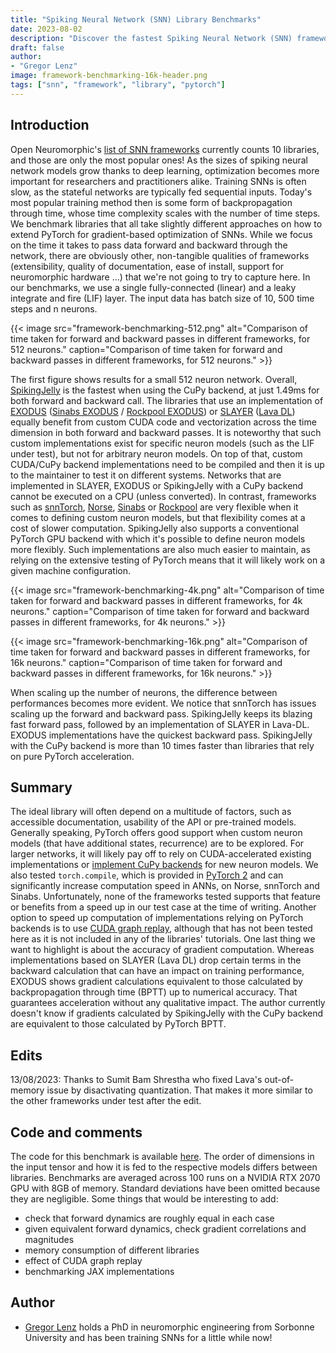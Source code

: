 ```yaml
---
title: "Spiking Neural Network (SNN) Library Benchmarks"
date: 2023-08-02
description: "Discover the fastest Spiking Neural Network (SNN) frameworks for PyTorch optimization. Performance, flexibility, and more analyzed in-depth"
draft: false
author: 
- "Gregor Lenz"
image: framework-benchmarking-16k-header.png
tags: ["snn", "framework", "library", "pytorch"]
---
```


## Introduction 

Open Neuromorphic's [list of SNN frameworks](https://github.com/open-neuromorphic/open-neuromorphic) currently counts 10 libraries, and those are only the most popular ones! As the sizes of spiking neural network models grow thanks to deep learning, optimization becomes more important for researchers and practitioners alike. Training SNNs is often slow, as the stateful networks are typically fed sequential inputs. Today's most popular training method then is some form of backpropagation through time, whose time complexity scales with the number of time steps. We benchmark libraries that all take slightly different approaches on how to extend PyTorch for gradient-based optimization of SNNs. While we focus on the time it takes to pass data forward and backward through the network, there are obviously other, non-tangible qualities of frameworks (extensibility, quality of documentation, ease of install, support for neuromorphic hardware ...) that we're not going to try to capture here. In our benchmarks, we use a single fully-connected (linear) and a leaky integrate and fire (LIF) layer. The input data has batch size of 10, 500 time steps and n neurons. 

{{< image src="framework-benchmarking-512.png" alt="Comparison of time taken for forward and backward passes in different frameworks, for 512 neurons." caption="Comparison of time taken for forward and backward passes in different frameworks, for 512 neurons." >}}

The first figure shows results for a small 512 neuron network. Overall, [SpikingJelly](https://github.com/fangwei123456/spikingjelly) is the fastest when using the CuPy backend, at just 1.49ms for both forward and backward call. The libraries that use an implementation of [EXODUS](https://www.frontiersin.org/articles/10.3389/fnins.2023.1110444/full) ([Sinabs EXODUS](https://github.com/synsense/sinabs-exodus) / [Rockpool EXODUS](https://rockpool.ai/reference/_autosummary/nn.modules.LIFExodus.html?)) or [SLAYER](https://proceedings.neurips.cc/paper_files/paper/2018/hash/82f2b308c3b01637c607ce05f52a2fed-Abstract.html) ([Lava DL](https://github.com/lava-nc/lava-dl)) equally benefit from custom CUDA code and vectorization across the time dimension in both forward and backward passes. It is noteworthy that such custom implementations exist for specific neuron models (such as the LIF under test), but not for arbitrary neuron models. On top of that, custom CUDA/CuPy backend implementations need to be compiled and then it is up to the maintainer to test it on different systems. Networks that are implemented in SLAYER, EXODUS or SpikingJelly with a CuPy backend cannot be executed on a CPU (unless converted). 
In contrast, frameworks such as [snnTorch](https://github.com/jeshraghian/snntorch), [Norse](https://github.com/norse/norse), [Sinabs](https://sinabs.ai) or [Rockpool](https://rockpool.ai) are very flexible when it comes to defining custom neuron models, but that flexibility comes at a cost of slower computation. SpikingJelly also supports a conventional PyTorch GPU backend with which it's possible to define neuron models more flexibly. Such implementations are also much easier to maintain, as relying on the extensive testing of PyTorch means that it will likely work on a given machine configuration.

{{< image src="framework-benchmarking-4k.png" alt="Comparison of time taken for forward and backward passes in different frameworks, for 4k neurons." caption="Comparison of time taken for forward and backward passes in different frameworks, for 4k neurons." >}}

{{< image src="framework-benchmarking-16k.png" alt="Comparison of time taken for forward and backward passes in different frameworks, for 16k neurons." caption="Comparison of time taken for forward and backward passes in different frameworks, for 16k neurons." >}}

When scaling up the number of neurons, the difference between performances becomes more evident. We notice that snnTorch has issues scaling up the forward and backward pass. SpikingJelly keeps its blazing fast forward pass, followed by an implementation of SLAYER in Lava-DL. EXODUS implementations have the quickest backward pass. SpikingJelly with the CuPy backend is more than 10 times faster than libraries that rely on pure PyTorch acceleration. 

## Summary
The ideal library will often depend on a multitude of factors, such as accessible documentation, usability of the API or pre-trained models. Generally speaking, PyTorch offers good support when custom neuron models (that have additional states, recurrence) are to be explored. For larger networks, it will likely pay off to rely on CUDA-accelerated existing implementations or [implement CuPy backends](https://spikingjelly.readthedocs.io/zh_CN/latest/activation_based_en/cupy_neuron.html) for new neuron models. We also tested `torch.compile`, which is provided in [PyTorch 2](https://pytorch.org/tutorials/intermediate/torch_compile_tutorial.html) and can significantly increase computation speed in ANNs, on Norse, snnTorch and Sinabs. Unfortunately, none of the frameworks tested supports that feature or benefits from a speed up in our test case at the time of writing. Another option to speed up computation of implementations relying on PyTorch backends is to use [CUDA graph replay](https://pytorch.org/blog/accelerating-pytorch-with-cuda-graphs/), although that has not been tested here as it is not included in any of the libraries' tutorials. One last thing we want to highlight is about the accuracy of gradient computation. Whereas implementations based on SLAYER (Lava DL) drop certain terms in the backward calculation that can have an impact on training performance, EXODUS shows gradient calculations equivalent to those calculated by backpropagation through time (BPTT) up to numerical accuracy. That guarantees acceleration without any qualitative impact. The author currently doesn't know if gradients calculated by SpikingJelly with the CuPy backend are equivalent to those calculated by PyTorch BPTT.

## Edits
13/08/2023: Thanks to Sumit Bam Shrestha who fixed Lava's out-of-memory issue by disactivating quantization. That makes it more similar to the other frameworks under test after the edit.

## Code and comments
The code for this benchmark is available [here](https://github.com/open-neuromorphic/open-neuromorphic.github.io/blob/main/content/english/blog/spiking-neural-network-framework-benchmarking/data-generation.ipynb). The order of dimensions in the input tensor and how it is fed to the respective models differs between libraries. Benchmarks are averaged across 100 runs on a NVIDIA RTX 2070 GPU with 8GB of memory. Standard deviations have been omitted because they are negligible. Some things that would be interesting to add:

* check that forward dynamics are roughly equal in each case
* given equivalent forward dynamics, check gradient correlations and magnitudes
* memory consumption of different libraries
* effect of CUDA graph replay
* benchmarking JAX implementations

## Author
* [Gregor Lenz](https://lenzgregor.com) holds a PhD in neuromorphic engineering from Sorbonne University and has been training SNNs for a little while now!
